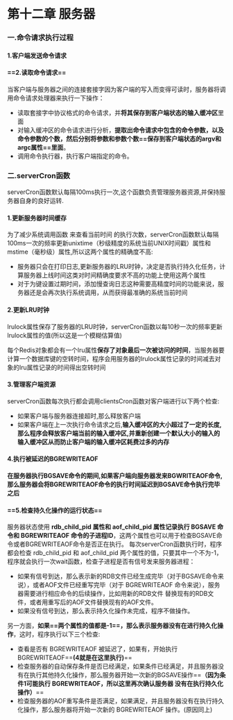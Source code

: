 # 第十二章 服务器

### 一.命令请求执行过程

#### 1.客户端发送命令请求

#### ==2.读取命令请求==

当客户端与服务器之间的连接套接字因为客户端的写入而变得可读时，服务器将调用命令请求处理器来执行一下操作：

* 读取套接字中协议格式的命令请求，并**将其保存到客户端状态的输入缓冲区**里面
* 对输入缓冲区的命令请求进行分析，**提取出命令请求中包含的命令参数，以及命令参数的个数，然后分别将参数和参数个数==保存到客户端状态的argv和argc属性==里面**。
* 调用命令执行器，执行客户端指定的命令。
  

### 二.serverCron函数

serverCron函数默认每隔100ms执行一次,这个函数负责管理服务器资源,并保持服务器自身的良好运转.

#### 1.更新服务器时间缓存

为了减少系统调用函数 来查看当前时间 的执行次数，serverCron函数默认每隔100ms一次的频率更新unixtime（秒级精度的系统当前UNIX时间戳）属性和mstime（毫秒级）属性,所以这两个属性的精确度不高:

* 服务器只会在打印日志,更新服务器的LRU时钟，决定是否执行持久化任务，计算服务器上线时间这类对时间精确度要求不高的功能上使用这两个属性
* 对于为键设置过期时间，添加慢查询日志这种需要高精度时间的功能来说，服务器还是会再次执行系统调用，从而获得最准确的系统当前时间

#### 2.更新LRU时钟

lrulock属性保存了服务器的LRU时钟，serverCron函数以每10秒一次的频率更新lrulock属性的值(所以这是一个模糊估算值)

每个Redis对象都会有一个lru属性**保存了对象最后一次被访问的时间**，当服务器要计算一个数据库键的空转时间，程序会用服务器的lrulock属性记录的时间减去对象的lru属性记录的时间得出空转时间

#### 3.管理客户端资源

serverCron函数每次执行都会调用clientsCron函数对客户端进行以下两个检查:

* 如果客户端与服务器连接超时,那么释放客户端
* 如果客户端在上一次执行命令请求之后,**输入缓冲区的大小超过了一定的长度,那么程序会释放客户端当前的输入缓冲区,并重新创建一个默认大小的输入的输入缓冲区从而防止客户端的输入缓冲区耗费过多的内存**

#### 4.执行被延迟的BGREWRITEAOF

**在服务器执行BGSAVE命令的期间,如果客户端向服务器发来BGWRITEAOF命令,那么服务器会将BGREWRITEAOF命令的执行时间延迟到BGSAVE命令执行完毕之后**

#### ==5.检查持久化操作的运行状态==

服务器状态使用 **rdb_child_pid 属性和 aof_child_pid 属性记录执行 BGSAVE 命令和 BGREWRITEAOF 命令的子进程ID**，这两个属性也可以用于检查BGSAVE命令或者BGREWRITEAOF命令是否正在执行。 
每次serverCron函数执行时，程序都会检查 rdb_child_pid 和 aof_child_pid 两个属性的值，只要其中一个不为-1，程序就会执行一次wait函数，检查子进程是否有信号发来服务器进程：

* 如果有信号到达，那么表示新的RDB文件已经生成完毕（对于BGSAVE命令来说），或者AOF文件已经重写完毕（对于 BGREWRITEAOF 命令来说），服务器需要进行相应命令的后续操作，比如用新的RDB文件 
  替换现有的RDB文件，或者用重写后的AOF文件替换现有的AOF文件。
* 如果没有信号到达，那么表示持久化操作未完成，程序不做操作。



另一方面，**如果==两个属性的值都是-1==，那么表示服务器没有在进行持久化操作**，这时，程序执行以下三个检查:

* 查看是否有 BGREWRITEAOF 被延迟了，如果有，开始执行 BGREWRITEAOF==**(4就是在这里执行)**==
* 检查服务器的自动保存条件是否已经满足，如果条件已经满足，并且服务器没有在执行其他持久化操作，那么服务器开始一次新的BGSAVE操作==**（因为条件1可能执行 BGREWRITEAOF，所以这里再次确认服务器
  没有在执行持久化操作）**==
* 检查服务器的AOF重写条件是否满足，如果满足，并且服务器没有在执行持久化操作，那么服务器将开始一次新的 BGREWRITEAOF 操作。(原因同上)

